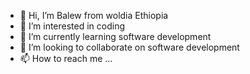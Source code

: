 - 👋 Hi, I’m Balew from woldia Ethiopia
- 👀 I’m interested in coding
- 🌱 I’m currently learning software development
- 💞️ I’m looking to collaborate on software development
- 📫 How to reach me ...

<!---
28191688/28191688 is a ✨ special ✨ repository because its `README.md` (this file) appears on your GitHub profile.
You can click the Preview link to take a look at your changes.
--->
